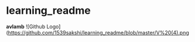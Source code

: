 # learning_readme
**avlamb**
![Github Logo](https://github.com/1539sakshi/learning_readme/blob/master/V%20(4).png
